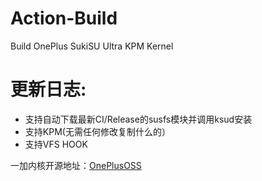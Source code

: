 # Action-Build
Build OnePlus SukiSU Ultra KPM Kernel
 
# 更新日志:
- 支持自动下载最新CI/Release的susfs模块并调用ksud安装
- 支持KPM(无需任何修改复制什么的）
- 支持VFS HOOK
 
一加内核开源地址：[OnePlusOSS](https://github.com/OnePlusOSS/kernel_manifest)
